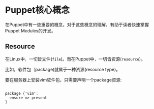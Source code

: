 # Puppet核心概念

在Puppet中有一些重要的概念，对于这些概念的理解，有助于读者快速掌握Puppet Modules的开发。

## Resource

在Linux中，一切皆文件(`file`)。而在Puppet中，一切皆资源(`resource`)。


比如，软件包（package)就属于一种资源(resource type)。

要在服务器上安装vim软件包，只需要声明一个package资源:


```

package {'vim':
  ensure => present
}
```


